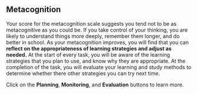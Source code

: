 ## Metacognition

Your score for the metacognition scale suggests you tend not to be as metacognitive as you could be. If you take control of your thinking, you are likely to understand things more deeply, remember them longer, and do better in school. As your metacognition improves, you will find that you can **reflect on the appropriateness of learning strategies and adjust as needed.** At the start of every task, you will be aware of the learning strategies that you plan to use, and know why they are appropriate. At the completion of the task, you will evaluate your learning and study methods to determine whether there other strategies you can try next time.

Click on the **Planning**, **Monitoring**, and **Evaluation** buttons to learn more.


